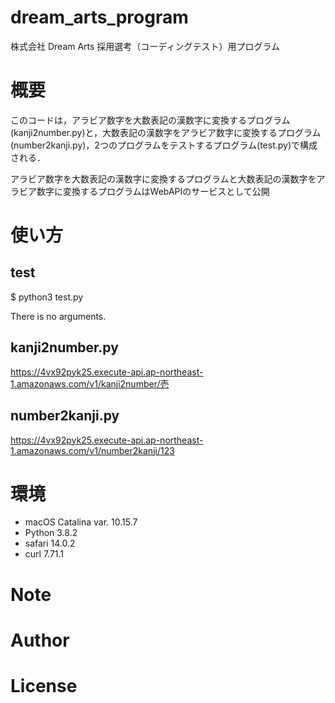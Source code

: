 # dream_arts_program
株式会社 Dream Arts 採用選考（コーディングテスト）用プログラム
# 概要
このコードは，アラビア数字を大数表記の漢数字に変換するプログラム(kanji2number.py)と，大数表記の漢数字をアラビア数字に変換するプログラム(number2kanji.py)，2つのプログラムをテストするプログラム(test.py)で構成される．

アラビア数字を大数表記の漢数字に変換するプログラムと大数表記の漢数字をアラビア数字に変換するプログラムはWebAPIのサービスとして公開

# 使い方
## test

$ python3 test.py

There is no arguments.

## kanji2number.py
<https://4vx92pyk25.execute-api.ap-northeast-1.amazonaws.com/v1/kanji2number/壱>


## number2kanji.py
<https://4vx92pyk25.execute-api.ap-northeast-1.amazonaws.com/v1/number2kanji/123>
# 環境
- macOS Catalina var. 10.15.7
- Python 3.8.2
- safari 14.0.2
- curl 7.71.1

# Note

# Author

# License
